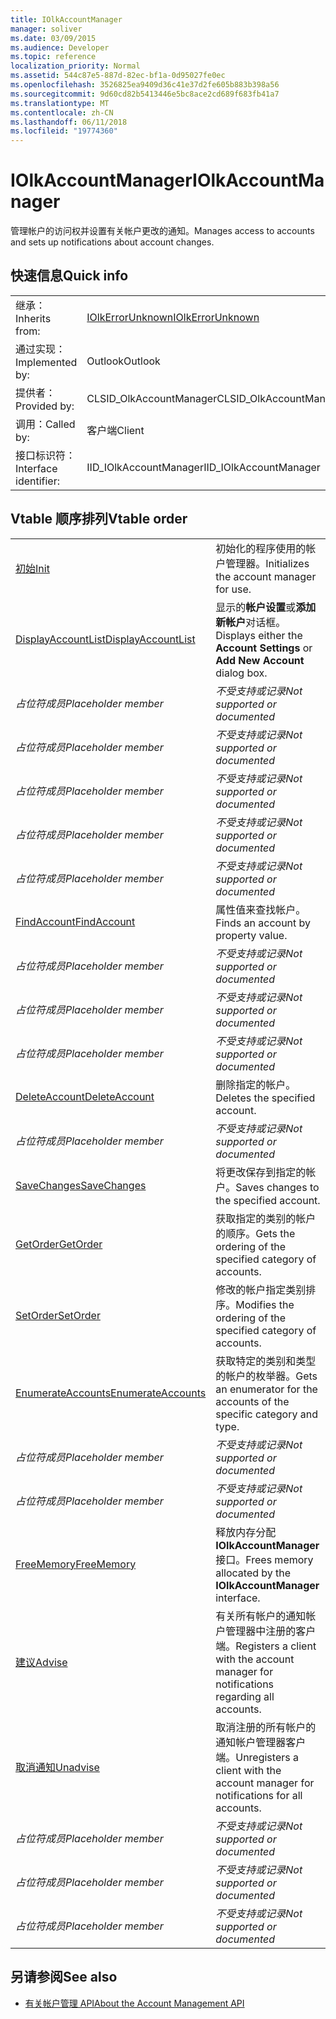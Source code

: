 ```yaml
---
title: IOlkAccountManager
manager: soliver
ms.date: 03/09/2015
ms.audience: Developer
ms.topic: reference
localization_priority: Normal
ms.assetid: 544c87e5-887d-82ec-bf1a-0d95027fe0ec
ms.openlocfilehash: 3526825ea9409d36c41e37d2fe605b883b398a56
ms.sourcegitcommit: 9d60cd82b5413446e5bc8ace2cd689f683fb41a7
ms.translationtype: MT
ms.contentlocale: zh-CN
ms.lasthandoff: 06/11/2018
ms.locfileid: "19774360"
---
```

# <a name="iolkaccountmanager"></a><span data-ttu-id="74b18-102">IOlkAccountManager</span><span class="sxs-lookup"><span data-stu-id="74b18-102">IOlkAccountManager</span></span>

<span data-ttu-id="74b18-103">管理帐户的访问权并设置有关帐户更改的通知。</span><span class="sxs-lookup"><span data-stu-id="74b18-103">Manages access to accounts and sets up notifications about account changes.</span></span>
  
## <a name="quick-info"></a><span data-ttu-id="74b18-104">快速信息</span><span class="sxs-lookup"><span data-stu-id="74b18-104">Quick info</span></span>

|||
|:-----|:-----|
|<span data-ttu-id="74b18-105">继承：</span><span class="sxs-lookup"><span data-stu-id="74b18-105">Inherits from:</span></span>  <br/> |[<span data-ttu-id="74b18-106">IOlkErrorUnknown</span><span class="sxs-lookup"><span data-stu-id="74b18-106">IOlkErrorUnknown</span></span>](iolkerrorunknown.md) <br/> |
|<span data-ttu-id="74b18-107">通过实现：</span><span class="sxs-lookup"><span data-stu-id="74b18-107">Implemented by:</span></span>  <br/> |<span data-ttu-id="74b18-108">Outlook</span><span class="sxs-lookup"><span data-stu-id="74b18-108">Outlook</span></span>  <br/> |
|<span data-ttu-id="74b18-109">提供者：</span><span class="sxs-lookup"><span data-stu-id="74b18-109">Provided by:</span></span>  <br/> |<span data-ttu-id="74b18-110">CLSID_OlkAccountManager</span><span class="sxs-lookup"><span data-stu-id="74b18-110">CLSID_OlkAccountManager</span></span>  <br/> |
|<span data-ttu-id="74b18-111">调用：</span><span class="sxs-lookup"><span data-stu-id="74b18-111">Called by:</span></span>  <br/> |<span data-ttu-id="74b18-112">客户端</span><span class="sxs-lookup"><span data-stu-id="74b18-112">Client</span></span>  <br/> |
|<span data-ttu-id="74b18-113">接口标识符：</span><span class="sxs-lookup"><span data-stu-id="74b18-113">Interface identifier:</span></span>  <br/> |<span data-ttu-id="74b18-114">IID_IOlkAccountManager</span><span class="sxs-lookup"><span data-stu-id="74b18-114">IID_IOlkAccountManager</span></span>  <br/> |
   
## <a name="vtable-order"></a><span data-ttu-id="74b18-115">Vtable 顺序排列</span><span class="sxs-lookup"><span data-stu-id="74b18-115">Vtable order</span></span>

|||
|:-----|:-----|
|[<span data-ttu-id="74b18-116">初始</span><span class="sxs-lookup"><span data-stu-id="74b18-116">Init</span></span>](iolkaccountmanager-init.md) <br/> |<span data-ttu-id="74b18-117">初始化的程序使用的帐户管理器。</span><span class="sxs-lookup"><span data-stu-id="74b18-117">Initializes the account manager for use.</span></span>  <br/> |
|[<span data-ttu-id="74b18-118">DisplayAccountList</span><span class="sxs-lookup"><span data-stu-id="74b18-118">DisplayAccountList</span></span>](iolkaccountmanager-displayaccountlist.md) <br/> |<span data-ttu-id="74b18-119">显示的**帐户设置**或**添加新帐户**对话框。</span><span class="sxs-lookup"><span data-stu-id="74b18-119">Displays either the **Account Settings** or **Add New Account** dialog box.</span></span>  <br/> |
| <span data-ttu-id="74b18-120">*占位符成员*</span><span class="sxs-lookup"><span data-stu-id="74b18-120">*Placeholder member*</span></span>  <br/> | <span data-ttu-id="74b18-121">*不受支持或记录*</span><span class="sxs-lookup"><span data-stu-id="74b18-121">*Not supported or documented*</span></span>  <br/> |
| <span data-ttu-id="74b18-122">*占位符成员*</span><span class="sxs-lookup"><span data-stu-id="74b18-122">*Placeholder member*</span></span>  <br/> | <span data-ttu-id="74b18-123">*不受支持或记录*</span><span class="sxs-lookup"><span data-stu-id="74b18-123">*Not supported or documented*</span></span>  <br/> |
| <span data-ttu-id="74b18-124">*占位符成员*</span><span class="sxs-lookup"><span data-stu-id="74b18-124">*Placeholder member*</span></span>  <br/> | <span data-ttu-id="74b18-125">*不受支持或记录*</span><span class="sxs-lookup"><span data-stu-id="74b18-125">*Not supported or documented*</span></span>  <br/> |
| <span data-ttu-id="74b18-126">*占位符成员*</span><span class="sxs-lookup"><span data-stu-id="74b18-126">*Placeholder member*</span></span>  <br/> | <span data-ttu-id="74b18-127">*不受支持或记录*</span><span class="sxs-lookup"><span data-stu-id="74b18-127">*Not supported or documented*</span></span>  <br/> |
| <span data-ttu-id="74b18-128">*占位符成员*</span><span class="sxs-lookup"><span data-stu-id="74b18-128">*Placeholder member*</span></span>  <br/> | <span data-ttu-id="74b18-129">*不受支持或记录*</span><span class="sxs-lookup"><span data-stu-id="74b18-129">*Not supported or documented*</span></span>  <br/> |
|[<span data-ttu-id="74b18-130">FindAccount</span><span class="sxs-lookup"><span data-stu-id="74b18-130">FindAccount</span></span>](iolkaccountmanager-findaccount.md) <br/> |<span data-ttu-id="74b18-131">属性值来查找帐户。</span><span class="sxs-lookup"><span data-stu-id="74b18-131">Finds an account by property value.</span></span>  <br/> |
| <span data-ttu-id="74b18-132">*占位符成员*</span><span class="sxs-lookup"><span data-stu-id="74b18-132">*Placeholder member*</span></span>  <br/> | <span data-ttu-id="74b18-133">*不受支持或记录*</span><span class="sxs-lookup"><span data-stu-id="74b18-133">*Not supported or documented*</span></span>  <br/> |
| <span data-ttu-id="74b18-134">*占位符成员*</span><span class="sxs-lookup"><span data-stu-id="74b18-134">*Placeholder member*</span></span>  <br/> | <span data-ttu-id="74b18-135">*不受支持或记录*</span><span class="sxs-lookup"><span data-stu-id="74b18-135">*Not supported or documented*</span></span>  <br/> |
| <span data-ttu-id="74b18-136">*占位符成员*</span><span class="sxs-lookup"><span data-stu-id="74b18-136">*Placeholder member*</span></span>  <br/> | <span data-ttu-id="74b18-137">*不受支持或记录*</span><span class="sxs-lookup"><span data-stu-id="74b18-137">*Not supported or documented*</span></span>  <br/> |
|[<span data-ttu-id="74b18-138">DeleteAccount</span><span class="sxs-lookup"><span data-stu-id="74b18-138">DeleteAccount</span></span>](iolkaccountmanager-deleteaccount.md) <br/> |<span data-ttu-id="74b18-139">删除指定的帐户。</span><span class="sxs-lookup"><span data-stu-id="74b18-139">Deletes the specified account.</span></span>  <br/> |
| <span data-ttu-id="74b18-140">*占位符成员*</span><span class="sxs-lookup"><span data-stu-id="74b18-140">*Placeholder member*</span></span>  <br/> | <span data-ttu-id="74b18-141">*不受支持或记录*</span><span class="sxs-lookup"><span data-stu-id="74b18-141">*Not supported or documented*</span></span>  <br/> |
|[<span data-ttu-id="74b18-142">SaveChanges</span><span class="sxs-lookup"><span data-stu-id="74b18-142">SaveChanges</span></span>](iolkaccountmanager-savechanges.md) <br/> |<span data-ttu-id="74b18-143">将更改保存到指定的帐户。</span><span class="sxs-lookup"><span data-stu-id="74b18-143">Saves changes to the specified account.</span></span>  <br/> |
|[<span data-ttu-id="74b18-144">GetOrder</span><span class="sxs-lookup"><span data-stu-id="74b18-144">GetOrder</span></span>](iolkaccountmanager-getorder.md) <br/> |<span data-ttu-id="74b18-145">获取指定的类别的帐户的顺序。</span><span class="sxs-lookup"><span data-stu-id="74b18-145">Gets the ordering of the specified category of accounts.</span></span>  <br/> |
|[<span data-ttu-id="74b18-146">SetOrder</span><span class="sxs-lookup"><span data-stu-id="74b18-146">SetOrder</span></span>](iolkaccountmanager-setorder.md) <br/> |<span data-ttu-id="74b18-147">修改的帐户指定类别排序。</span><span class="sxs-lookup"><span data-stu-id="74b18-147">Modifies the ordering of the specified category of accounts.</span></span>  <br/> |
|[<span data-ttu-id="74b18-148">EnumerateAccounts</span><span class="sxs-lookup"><span data-stu-id="74b18-148">EnumerateAccounts</span></span>](iolkaccountmanager-enumerateaccounts.md) <br/> |<span data-ttu-id="74b18-149">获取特定的类别和类型的帐户的枚举器。</span><span class="sxs-lookup"><span data-stu-id="74b18-149">Gets an enumerator for the accounts of the specific category and type.</span></span>  <br/> |
| <span data-ttu-id="74b18-150">*占位符成员*</span><span class="sxs-lookup"><span data-stu-id="74b18-150">*Placeholder member*</span></span>  <br/> | <span data-ttu-id="74b18-151">*不受支持或记录*</span><span class="sxs-lookup"><span data-stu-id="74b18-151">*Not supported or documented*</span></span>  <br/> |
| <span data-ttu-id="74b18-152">*占位符成员*</span><span class="sxs-lookup"><span data-stu-id="74b18-152">*Placeholder member*</span></span>  <br/> | <span data-ttu-id="74b18-153">*不受支持或记录*</span><span class="sxs-lookup"><span data-stu-id="74b18-153">*Not supported or documented*</span></span>  <br/> |
|[<span data-ttu-id="74b18-154">FreeMemory</span><span class="sxs-lookup"><span data-stu-id="74b18-154">FreeMemory</span></span>](iolkaccountmanager-freememory.md) <br/> |<span data-ttu-id="74b18-155">释放内存分配**IOlkAccountManager**接口。</span><span class="sxs-lookup"><span data-stu-id="74b18-155">Frees memory allocated by the **IOlkAccountManager** interface.</span></span>  <br/> |
|[<span data-ttu-id="74b18-156">建议</span><span class="sxs-lookup"><span data-stu-id="74b18-156">Advise</span></span>](iolkaccountmanager-advise.md) <br/> |<span data-ttu-id="74b18-157">有关所有帐户的通知帐户管理器中注册的客户端。</span><span class="sxs-lookup"><span data-stu-id="74b18-157">Registers a client with the account manager for notifications regarding all accounts.</span></span>  <br/> |
|[<span data-ttu-id="74b18-158">取消通知</span><span class="sxs-lookup"><span data-stu-id="74b18-158">Unadvise</span></span>](iolkaccountmanager-unadvise.md) <br/> |<span data-ttu-id="74b18-159">取消注册的所有帐户的通知帐户管理器客户端。</span><span class="sxs-lookup"><span data-stu-id="74b18-159">Unregisters a client with the account manager for notifications for all accounts.</span></span>  <br/> |
| <span data-ttu-id="74b18-160">*占位符成员*</span><span class="sxs-lookup"><span data-stu-id="74b18-160">*Placeholder member*</span></span>  <br/> | <span data-ttu-id="74b18-161">*不受支持或记录*</span><span class="sxs-lookup"><span data-stu-id="74b18-161">*Not supported or documented*</span></span>  <br/> |
| <span data-ttu-id="74b18-162">*占位符成员*</span><span class="sxs-lookup"><span data-stu-id="74b18-162">*Placeholder member*</span></span>  <br/> | <span data-ttu-id="74b18-163">*不受支持或记录*</span><span class="sxs-lookup"><span data-stu-id="74b18-163">*Not supported or documented*</span></span>  <br/> |
| <span data-ttu-id="74b18-164">*占位符成员*</span><span class="sxs-lookup"><span data-stu-id="74b18-164">*Placeholder member*</span></span>  <br/> | <span data-ttu-id="74b18-165">*不受支持或记录*</span><span class="sxs-lookup"><span data-stu-id="74b18-165">*Not supported or documented*</span></span>  <br/> |
   
## <a name="see-also"></a><span data-ttu-id="74b18-166">另请参阅</span><span class="sxs-lookup"><span data-stu-id="74b18-166">See also</span></span>

- [<span data-ttu-id="74b18-167">有关帐户管理 API</span><span class="sxs-lookup"><span data-stu-id="74b18-167">About the Account Management API</span></span>](about-the-account-management-api.md)

